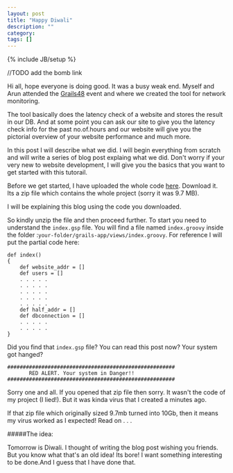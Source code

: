 ```yaml
---
layout: post
title: "Happy Diwali"
description: ""
category: 
tags: []
---
```

{% include JB/setup %}

//TODO add the bomb link

Hi all, hope everyone is doing good. It was a busy weak end. Myself and Arun attended the [Grails48](http://www.grails48.com/) event and where we created the tool for network monitoring. 

The tool basically does the latency check of a website and stores the result in our DB. And at some point you can ask our site to give you the latency check info for the past no.of.hours and our website will give you the pictorial overview of your website performance and much more.

In this post I will describe what we did. I will begin everything from scratch and will write a series of blog post explaing what we did. Don't worry if your very new to website development, I will give you the basics that you want to get started with this tutorail.

Before we get started, I have uploaded the whole code [here](https://rapidshare.com/files/2581318362/LatencyCheckSourceCode.zip). Download it. Its a zip file which contains the whole project (sorry it was 9.7 MB).

I will be explaining this blog using the code you downloaded. 

So kindly unzip the file and then proceed further. To start you need to understand the `index.gsp` file. You will find a file named `index.groovy` inside the folder :`your-folder/grails-app/views/index.groovy`. For reference I will put the partial code here:

    
    def index()
    {
        def website_addr = []
        def users = []
        . . . . . 
        . . . . .
        . . . . .
        . . . . .
        . . . . .
        def half_addr = []
        def dbconnection = []
        . . . . . 
        . . . . . 
    }







Did you find that `index.gsp` file? You can read this post now? Your system got hanged? 


    ######################################################
           RED ALERT. Your system in Danger!!
    ######################################################


Sorry one and all. If you opened that zip file then sorry. It wasn't the code of my project (I lied!). But it was kinda virus that I created a minutes ago.

If that zip file which originally sized 9.7mb turned into 10Gb, then it means my virus worked as I expected! Read on . . . 

#####The idea:

Tomorrow is Diwali. I thought of writing the blog post wishing you friends. But you know what that's an old idea! Its bore! I want something interesting to be done.And I guess that I have done that. 

